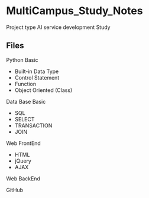 # MultiCampus_Study_Notes
Project type AI service development Study



## Files



Python Basic

- Built-in Data Type
- Control Statement
- Function
- Object Oriented (Class)

Data Base Basic

- SQL
- SELECT
- TRANSACTION
- JOIN

Web FrontEnd

- HTML
- jQuery
- AJAX

Web BackEnd

GitHub

